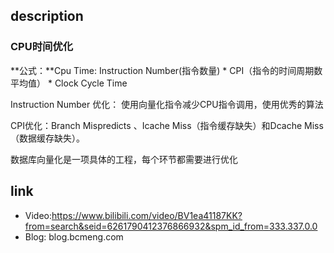 ## description



### CPU时间优化

**公式：**Cpu Time: Instruction Number(指令数量) * CPI（指令的时间周期数平均值） * Clock Cycle Time

Instruction Number 优化： 使用向量化指令减少CPU指令调用，使用优秀的算法

CPI优化：Branch Mispredicts 、Icache Miss（指令缓存缺失）和Dcache Miss（数据缓存缺失）。



数据库向量化是一项具体的工程，每个环节都需要进行优化



## link

- Video:https://www.bilibili.com/video/BV1ea41187KK?from=search&seid=6261790412376866932&spm_id_from=333.337.0.0
- Blog: blog.bcmeng.com

